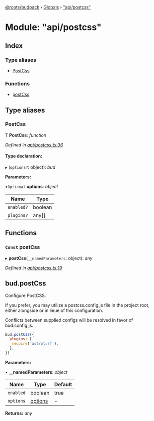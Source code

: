 [@roots/budpack](../README.md) › [Globals](../globals.md) › ["api/postcss"](_api_postcss_.md)

# Module: "api/postcss"

## Index

### Type aliases

* [PostCss](_api_postcss_.md#postcss)

### Functions

* [postCss](_api_postcss_.md#const-postcss)

## Type aliases

###  PostCss

Ƭ **PostCss**: *function*

*Defined in [api/postcss.ts:36](https://github.com/roots/bud-support/blob/5f43850/src/budpack/builder/api/postcss.ts#L36)*

#### Type declaration:

▸ (`options?`: object): *bud*

**Parameters:**

▪`Optional`  **options**: *object*

Name | Type |
------ | ------ |
`enabled?` | boolean |
`plugins?` | any[] |

## Functions

### `Const` postCss

▸ **postCss**(`__namedParameters`: object): *any*

*Defined in [api/postcss.ts:19](https://github.com/roots/bud-support/blob/5f43850/src/budpack/builder/api/postcss.ts#L19)*

## bud.postCss

Configure PostCSS.

If you prefer, you may utilize a postcss.config.js file in the project root,
either alongside or in lieue of this configuration.

Conflicts between supplied configs will be resolved in favor of bud.config.js.

```js
bud.postCss({
  plugins: [
   require('astroturf'),
  ],
})
```

**Parameters:**

▪ **__namedParameters**: *object*

Name | Type | Default |
------ | ------ | ------ |
`enabled` | boolean | true |
`options` | [options](_base_options_.md#const-options) | - |

**Returns:** *any*
